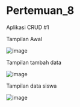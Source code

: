 # Pertemuan_8
Aplikasi CRUD #1

Tampilan Awal

![image](https://github.com/Ranggawan09/Pertemuan_8/assets/145315699/560ec069-0969-4e85-8834-57304079aa01)

Tampilan tambah data

![image](https://github.com/Ranggawan09/Pertemuan_8/assets/145315699/24721e1f-1601-4902-8a14-f5fa7e0a01f3)

Tampilan data siswa

![image](https://github.com/Ranggawan09/Pertemuan_8/assets/145315699/3735e9ff-9f88-4a59-a195-7c3c592e84ff)

